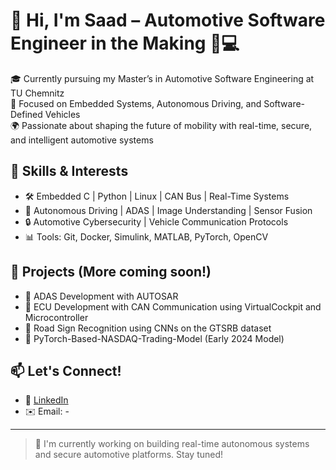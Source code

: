 # 👋 Hi, I'm Saad – Automotive Software Engineer in the Making 🚗💻

🎓 Currently pursuing my Master’s in Automotive Software Engineering at TU Chemnitz  
🔧 Focused on Embedded Systems, Autonomous Driving, and Software-Defined Vehicles  
🌍 Passionate about shaping the future of mobility with real-time, secure, and intelligent automotive systems

## 🚀 Skills & Interests

- 🛠 Embedded C | Python | Linux | CAN Bus | Real-Time Systems
- 🤖 Autonomous Driving | ADAS | Image Understanding | Sensor Fusion
- 🔒 Automotive Cybersecurity | Vehicle Communication Protocols
- 📊 Tools: Git, Docker, Simulink, MATLAB, PyTorch, OpenCV

## 📂 Projects (More coming soon!)
- 🔄 ADAS Development with AUTOSAR 
- 🔐 ECU Development with CAN Communication using VirtualCockpit and Microcontroller
- 🧠 Road Sign Recognition using CNNs on the GTSRB dataset
- 🤖 PyTorch-Based-NASDAQ-Trading-Model (Early 2024 Model)


## 📫 Let's Connect!
- 🔗 [LinkedIn]([https://linkedin.com/in/yourusername](https://www.linkedin.com/in/saad-nm-547b5835a/))
- ✉️ Email: -

---

> 🚧 I'm currently working on building real-time autonomous systems and secure automotive platforms. Stay tuned!
